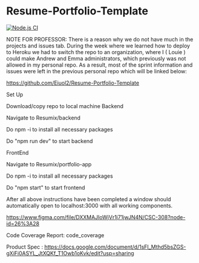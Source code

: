 # Resume-Portfolio-Template

[![Node.js CI](https://github.com/Resumix-Incorporated/Resumix/actions/workflows/node.js.yml/badge.svg)](https://github.com/Resumix-Incorporated/Resumix/actions/workflows/node.js.yml)

NOTE FOR PROFESSOR: There is a reason why we do not have much in the projects and issues tab. During the week where we learned how to deploy to Heroku we had to switch the repo to an organization, where I ( Louie ) could make Andrew and Emma administrators, which previously was not allowed in my personal repo. As a result, most of the sprint information and issues were left in the previous personal repo which will be linked below:

https://github.com/Eiuol2/Resume-Portfolio-Template

Set Up

Download/copy repo to local machine
Backend

Navigate to Resumix/backend

Do npm -i to install all necessary packages

Do "npm run dev" to start backend

FrontEnd

Navigate to Resumix/portfolio-app

Do npm -i to install all necessary packages

Do "npm start" to start frontend

After all above instructions have been completed a window should automatically open to localhost:3000 with all working components.

https://www.figma.com/file/DXXMAJIoWjVr1j71jwJN4N/CSC-308?node-id=26%3A28

Code Coverage Report: code_coverage

Product Spec : https://docs.google.com/document/d/1sFl_Mthd5bsZGS-gXiFi0ASYL_JtXQKf_T1Owb1oKvk/edit?usp=sharing
